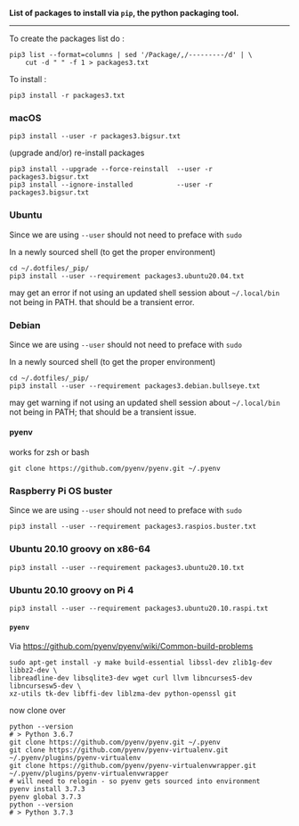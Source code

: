 **List of packages to install via `pip`, the python packaging tool.**

---

To create the packages list do :

```
pip3 list --format=columns | sed '/Package/,/---------/d' | \
    cut -d " " -f 1 > packages3.txt
```

To install :

```
pip3 install -r packages3.txt
```

### macOS


```shell
pip3 install --user -r packages3.bigsur.txt
```

(upgrade and/or) re-install packages

```shell
pip3 install --upgrade --force-reinstall  --user -r packages3.bigsur.txt
pip3 install --ignore-installed           --user -r packages3.bigsur.txt
```

### Ubuntu

Since we are using `--user` should not need to preface with `sudo`

In a newly sourced shell (to get the proper environment)

```shell
cd ~/.dotfiles/_pip/
pip3 install --user --requirement packages3.ubuntu20.04.txt
```

may get an error if not using an updated shell session about `~/.local/bin` not being in PATH. that should be a transient error.

### Debian

Since we are using `--user` should not need to preface with `sudo`

In a newly sourced shell (to get the proper environment)

```shell
cd ~/.dotfiles/_pip/
pip3 install --user --requirement packages3.debian.bullseye.txt
```

may get warning if not using an updated shell session about `~/.local/bin` not being in PATH; that should be a transient issue.

#### pyenv

works for zsh or bash

```
git clone https://github.com/pyenv/pyenv.git ~/.pyenv
```


### Raspberry Pi OS buster

Since we are using `--user` should not need to preface with `sudo`

```shell
pip3 install --user --requirement packages3.raspios.buster.txt
```

### Ubuntu 20.10 groovy on x86-64

```shell
pip3 install --user --requirement packages3.ubuntu20.10.txt
```

### Ubuntu 20.10 groovy on Pi 4

```shell
pip3 install --user --requirement packages3.ubuntu20.10.raspi.txt
```


#### `pyenv`

Via https://github.com/pyenv/pyenv/wiki/Common-build-problems

```
sudo apt-get install -y make build-essential libssl-dev zlib1g-dev libbz2-dev \
libreadline-dev libsqlite3-dev wget curl llvm libncurses5-dev libncursesw5-dev \
xz-utils tk-dev libffi-dev liblzma-dev python-openssl git
```

now clone over

```
python --version
# > Python 3.6.7
git clone https://github.com/pyenv/pyenv.git ~/.pyenv
git clone https://github.com/pyenv/pyenv-virtualenv.git ~/.pyenv/plugins/pyenv-virtualenv
git clone https://github.com/pyenv/pyenv-virtualenvwrapper.git ~/.pyenv/plugins/pyenv-virtualenvwrapper
# will need to relogin - so pyenv gets sourced into environment
pyenv install 3.7.3
pyenv global 3.7.3
python --version
# > Python 3.7.3
```
